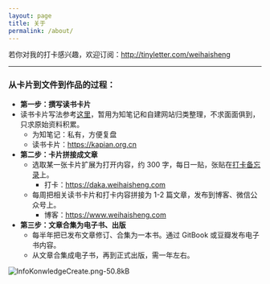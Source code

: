 ```yaml
---
layout: page
title: 关于
permalink: /about/
---
```



若你对我的打卡感兴趣，欢迎订阅：<http://tinyletter.com/weihaisheng>

---

### **从卡片到文件到作品的过程：**

- **第一步：撰写读书卡片**
 - 读书卡片写法参考[这里][1]，暂用为知笔记和自建网站归类整理，不求面面俱到，只求原始资料积累。
     - 为知笔记：私有，方便复盘
     - 读书卡片：https://kapian.org.cn
- **第二步：卡片拼接成文章**
  - 选取某一张卡片扩展为打开内容，约 300 字，每日一贴，张贴在[打卡备忘录][2]上。
     - 打卡：https://daka.weihaisheng.com
  - 每周把相关读书卡片和打卡内容拼接为 1-2 篇文章，发布到博客、微信公众号上。
     - 博客：https://www.weihaisheng.com
- **第三步：文章合集为电子书、出版**
  - 每半年把已发布文章修订、合集为一本书。通过 GitBook 或豆瓣发布电子书内容。
  - 从文章合集成电子书，再到正式出版，需一年左右。


![InfoKonwledgeCreate.png-50.8kB][3]


  [1]: https://kapian.org.cn/p/2-rules
  [2]: https://daka.weihaisheng.com
  [3]: http://static.zybuluo.com/weihaisheng/vyirrcpyonvbymbhpz0ae16t/InfoKonwledgeCreate.png



